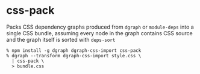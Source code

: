 # css-pack

Packs CSS dependency graphs produced from `dgraph` or `module-deps` into a
single CSS bundle, assuming every node in the graph contains CSS source and the
graph itself is sorted with `deps-sort`

    % npm install -g dgraph dgraph-css-import css-pack
    % dgraph --transform dgraph-css-import style.css \
      | css-pack \
      > bundle.css
